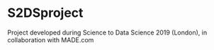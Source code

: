 # S2DSproject
Project developed during Science to Data Science 2019 (London), in collaboration with MADE.com
